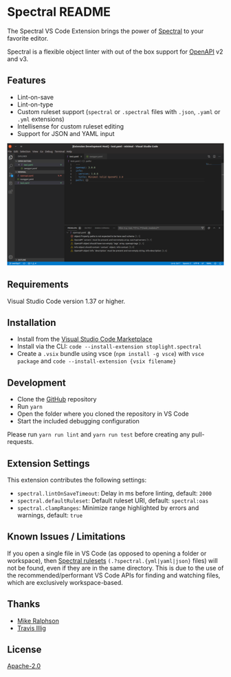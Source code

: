 # Spectral README

The Spectral VS Code Extension brings the power of [Spectral](https://github.com/stoplightio/spectral) to your favorite editor.

Spectral is a flexible object linter with out of the box support for [OpenAPI](https://openapis.org/) v2 and v3.

## Features

* Lint-on-save
* Lint-on-type
* Custom ruleset support (`spectral` or `.spectral` files with `.json`, `.yaml` or `.yml` extensions)
* Intellisense for custom ruleset editing
* Support for JSON and YAML input

![screenshot](docs/images/screenshot1.png)

## Requirements

Visual Studio Code version 1.37 or higher.

## Installation

* Install from the [Visual Studio Code Marketplace](https://marketplace.visualstudio.com/items?itemName=stoplight.spectral) 
* Install via the CLI: `code --install-extension stoplight.spectral`
* Create a `.vsix` bundle using vsce (`npm install -g vsce`)  with `vsce package` and `code --install-extension {vsix filename}`

## Development

* Clone the [GitHub](https://github.com/stoplightio/vscode-spectral/) repository
* Run `yarn`
* Open the folder where you cloned the repository in VS Code
* Start the included debugging configuration

Please run `yarn run lint` and `yarn run test` before creating any pull-requests.

## Extension Settings

This extension contributes the following settings:

* `spectral.lintOnSaveTimeout`: Delay in ms before linting, default: `2000`
* `spectral.defaultRuleset`: Default ruleset URI, default: `spectral:oas`
* `spectral.clampRanges`: Minimize range highlighted by errors and warnings, default: `true`

## Known Issues / Limitations

If you open a single file in VS Code (as opposed to opening a folder or
workspace), then [Spectral rulesets](https://stoplight.io/p/docs/gh/stoplightio/spectral/docs/getting-started/rulesets.md) `(.?spectral.{yml|yaml|json}` files) will
not be found, even if they are in the same directory. This is due to the use
of the recommended/performant VS Code APIs for finding and watching files,
which are exclusively workspace-based.

## Thanks

- [Mike Ralphson](https://github.com/MikeRalphson)
- [Travis Illig](https://github.com/tillig)

## License

[Apache-2.0](./LICENSE)

